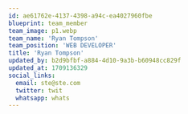 ```yaml
---
id: ae61762e-4137-4398-a94c-ea4027960fbe
blueprint: team_member
team_image: p1.webp
team_name: 'Ryan Tompson'
team_position: 'WEB DEVELOPER'
title: 'Ryan Tompson'
updated_by: b2d9bfbf-a884-4d10-9a3b-b60948cc829f
updated_at: 1709136329
social_links:
  email: ste@ste.com
  twitter: twit
  whatsapp: whats
---
```

